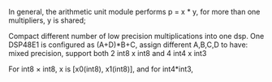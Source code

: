 In general, the arithmetic unit module performs p = x * y, for more than one multipliers, y is shared;

Compact different number of low precision multiplications into one dsp.
One DSP48E1 is configured as (A+D)*B+C, assign different A,B,C,D to have:      mixed precision, support both 2 int8 x int8 and 4 int4 x int3

For int8 $\times$ int8, x is [x0(int8), x1(int8)], and for int4*int3, 
